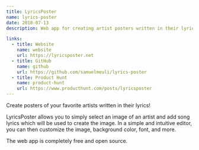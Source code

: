 ```yaml
---
title: LyricsPoster
name: lyrics-poster
date: 2018-07-13
description: Web app for creating artist posters written in their lyrics

links:
  - title: Website
    name: website
    url: https://lyricsposter.net
  - title: GitHub
    name: github
    url: https://github.com/samuelmeuli/lyrics-poster
  - title: Product Hunt
    name: product-hunt
    url: https://www.producthunt.com/posts/lyricsposter
---
```


Create posters of your favorite artists written in their lyrics!

LyricsPoster allows you to simply select an image of an artist and add song lyrics which will be used to create the image. In a simple and intuitive editor, you can then customize the image, background color, font, and more.

The web app is completely free and open source.

